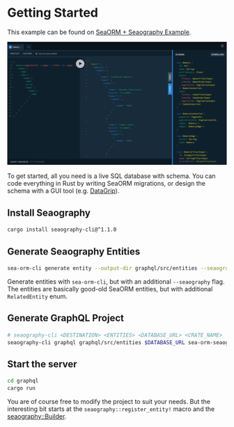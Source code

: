 # Getting Started

This example can be found on [SeaORM + Seaography Example](https://github.com/SeaQL/sea-orm/tree/master/examples/seaography_example).

![](https://raw.githubusercontent.com/SeaQL/sea-orm/master/examples/seaography_example/Seaography%20example.png)

To get started, all you need is a live SQL database with schema. You can code everything in Rust by writing SeaORM migrations, or design the schema with a GUI tool (e.g. [DataGrip](https://www.jetbrains.com/datagrip/)).

## Install Seaography

```bash
cargo install seaography-cli@^1.1.0
```

## Generate Seaography Entities

```bash
sea-orm-cli generate entity --output-dir graphql/src/entities --seaography
```

Generate entities with `sea-orm-cli`, but with an additional `--seaography` flag. The entities are basically good-old SeaORM entities, but with additional `RelatedEntity` enum.

## Generate GraphQL Project

```bash
# seaography-cli <DESTINATION> <ENTITIES> <DATABASE_URL> <CRATE_NAME>
seaography-cli graphql graphql/src/entities $DATABASE_URL sea-orm-seaography-example
```

## Start the server

```bash
cd graphql
cargo run
```

You are of course free to modify the project to suit your needs. But the interesting bit starts at the `seaography::register_entity!` macro and the [seaography::Builder](https://docs.rs/seaography/1.1.0/seaography/builder/struct.Builder.html).